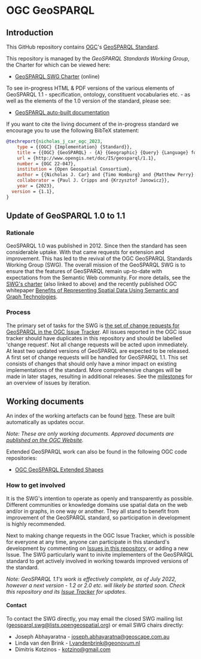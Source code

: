 # OGC GeoSPARQL
    
## Introduction        
         
This GitHub repository contains [OGC](https://www.ogc.org/)'s [GeoSPARQL Standard](https://www.ogc.org/standards/geosparql).
    
This repository is managed by the _GeoSPARQL Standards Working Group_, the Charter for which can be viewed here:
   
* [GeoSPARQL SWG Charter](https://rawcdn.githack.com/opengeospatial/ogc-geosparql/f51bfe0643bb4010ba8a2ee2ae79e8335a55558c/charter/swg_charter.html) (online)
  
To see in-progress HTML & PDF versions of the various elements of GeoSPARQL 1.1 - specification, ontology, constituent vocabularies etc. - as well as the elements of the 1.0 version of the standard, please see:
 
* [GeoSPARQL auto-built documentation](https://opengeospatial.github.io/ogc-geosparql/) 

If you want to cite the living document of the in-progress standard we encourage you to use the following BibTeX statement:
 
```bibtex
@techreport{nicholas_j_car_ogc_2023,
	type = {{OGC} {Implementation} {Standard}},
	title = {{OGC} {GeoSPARQL} - {A} {Geographic} {Query} {Language} for {RDF} {Data}},
	url = {http://www.opengis.net/doc/IS/geosparql/1.1},
	number = {OGC 22-047},
	institution = {Open Geospatial Consortium},
	author = {{Nicholas J. Car} and {Timo Homburg} and {Matthew Perry} and {John Herring} and {Frans Knibbe} and {Simon J.D. Cox} and {Joseph Abhayaratna} and {Mathias Bonduel}},
	collaborator = {Paul J. Cripps and {Krzysztof Janowicz}},
	year = {2023},
  version = {1.1},
}
```

## Update of GeoSPARQL 1.0 to 1.1

### Rationale
GeoSPARQL 1.0 was published in 2012. Since then the standard has seen considerable uptake. With that came requests for extension and improvement. This has led to the revival of the OGC GeoSPARQL Standards Working Group (SWG). The overall mission of the GeoSPARQL SWG is to ensure that the features of GeoSPARQL remain up-to-date with expectations from the Semantic Web community. For more details, see the [SWG's charter](https://portal.ogc.org/files/93345) (also linked to above) and the recently published OGC whitepaper [Benefits of Representing Spatial Data Using Semantic and Graph Technologies](http://docs.ogc.org/wp/19-078r1/19-078r1.html).

### Process
The primary set of tasks for the SWG is [the set of change requests for GeoSPARQL in the OGC Issue Tracker](http://ogc.standardstracker.org/requestlist.cgi?component=11-052r4&list_id=1094&product=OGC). All issues reported in the OGC issue tracker should have duplicates in this repository and should be labelled 'change request'.
Not all change requests will be acted upon immediately. At least two updated versions of GeoSPARQL are expected to be released. A first set of change requests will be handled for GeoSPARQL 1.1. This set consists of changes that should only have a minor impact on existing implementations of the standard. More comprehensive changes will be made in later stages, resulting in additional releases. See the [milestones](https://github.com/opengeospatial/ogc-geosparql/milestones) for an overview of issues by iteration. 

## Working documents
An index of the working artefacts can be found <a href="https://opengeospatial.github.io/ogc-geosparql/">here</a>. These are built automatically as updates occur. 

*Note: These are only working documents. Approved documents are <a href="https://www.ogc.org/standards/geosparql">published on the OGC Website</a>.*

Extended GeoSPARQL work can also be found in the following OGC code repositories:

* [OGC GeoSPARQL Extended Shapes](https://github.com/opengeospatial/ogc-geosparql-shapes)

### How to get involved
It is the SWG's intention to operate as openly and transparently as possible. Different communities or knowledge domains use spatial data on the web and/or in graphs, in one way or another. They all stand to benefit from improvement of the GeoSPARQL standard, so participation in development is highly recommended.

Next to making change requests in the OGC Issue Tracker, which is possible for everyone at any time, anyone can participate in this standard's development by commenting on [Issues in this repository](https://github.com/opengeospatial/ogc-geosparql/issues/), or adding a new Issue. The SWG particularly want to inivite implementers of the GeoSPARQL standard to get actively involved in working towards improved versions of the standard.

*Note: GeoSPARQL 1.1's work is effectively complete, as of July 2022, however a next version - 1.2 or 2.0 etc. will likely be started soon. Check this repository and its [Issue Tracker](https://github.com/opengeospatial/ogc-geosparql/issues) for updates.*

#### Contact
To contact the SWG directly, you may email the closed SWG mailing list (<geosparql.swg@lists.opengeospatial.org>) or email SWG chairs directly:

* Joseph Abhayaratna - <joseph.abhayaratna@geoscape.com.au>
* Linda van den Brink - <l.vandenbrink@geonovum.nl>
* Dimitris Kotzinos - <kotzino@gmail.com>
